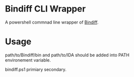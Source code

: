 # Bindiff CLI Wrapper

A powershell commnad line wrapper of [Bindiff](https://www.zynamics.com/bindiff.html).

# Usage

path/to/Bindiff/bin and path/to/IDA should be added into PATH environement variable.

bindiff.ps1 primiary secondary.
